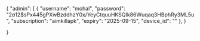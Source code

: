 {
  "admin": [
    {
      "username": "mohal",
      "password": "$2a$12$sPx445gPXwBzddhzY0x/YeyCtquuHKSQIk86Wuqaq3HBphRy3ML5u",
      "subscription": "aimkillapk",
      "expiry": "2025-09-15",
      "device_id": ""
    },
 }
  
}
